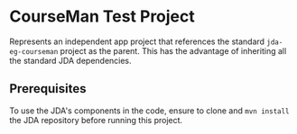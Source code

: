 CourseMan Test Project 
=========================

Represents an independent app project that references the standard `jda-eg-courseman` project as the parent. This has the advantage of inheriting all the standard JDA dependencies. 

## Prerequisites
To use the JDA's components in the code, ensure to clone and `mvn install` the JDA repository before running this project.